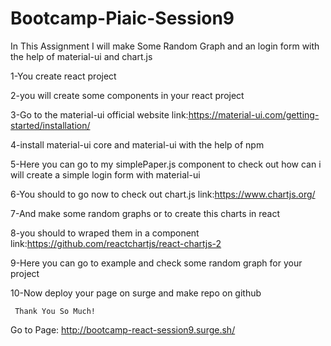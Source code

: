 # Bootcamp-Piaic-Session9
 
In This Assignment I will make Some Random Graph and an login form with the help of material-ui and chart.js


1-You create react project

2-you will create some components in your react project

3-Go to the material-ui official website 
  link:https://material-ui.com/getting-started/installation/
  
4-install material-ui core and material-ui with the help of npm

5-Here you can go to my simplePaper.js component to check out how can i will create a simple login form with material-ui

6-You should to go now to check out chart.js
  link:https://www.chartjs.org/
  
7-And make some random graphs or to create this charts in react 

8-you should to wraped them in a component 
  link:https://github.com/reactchartjs/react-chartjs-2
  
9-Here you can go to example and check some random graph for your project

10-Now deploy your page on surge and make repo on github

     Thank You So Much!
     
Go to Page:  http://bootcamp-react-session9.surge.sh/

